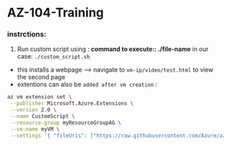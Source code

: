 # AZ-104-Training

### instrctions:
1. Run custom script using : **command to execute:: ./file-name** in our case: `./custom_script.sh`
- this installs a webpage --> navigate to `vm-ip/video/test.html` to view the second page
- extentions can also be `added after vm creation` : 
```sh
az vm extension set \
 --publisher Microsoft.Azure.Extensions \
 --version 2.0 \
 --name CustomScript \
 --resource-group myResourceGroupAG \
 --vm-name myVM \
 --settings '{ "fileUris": ["https://raw.githubusercontent.com/Azure/azure-docs-powershell-samples/master/application-gateway/iis/install_nginx.sh"], "commandToExecute": "./install_nginx.sh" }'
 ```
